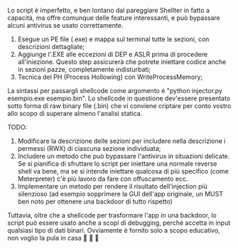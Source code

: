Lo script è imperfetto, e ben lontano dal pareggiare Shellter in fatto a capacità, ma offre comunque delle feature interessanti, e può bypassare alcuni antivirus se usato correttamente.

1. Esegue un PE file (.exe) e mappa sul terminal tutte le sezioni, con descrizioni dettagliate;
2. Aggiunge l'.EXE alle eccezioni di DEP e ASLR prima di procedere all'iniezione. Questo step assicurerà che potrete iniettare codice anche in sezioni pazze, completamente indisturbati;
3. Tecnica del PH (Process Hollowing) con WriteProcessMemory;


La sintassi per passargli shellcode come argomento è "python injector.py esempio.exe esempio.bin". Lo shellcode in questione dev'essere presentato sotto forma di raw binary file (.bin) che vi conviene criptare per conto vostro allo scopo di superare almeno l'analisi statica.

TODO:
1. Modificare la descrizione delle sezioni per includere nella descrizione i permessi (RWX) di ciascuna sezione individuata;
2. Includere un metodo che può bypassare l'antivirus in situazioni delicate. Se si pianifica di sfruttare lo script per iniettare una normale reverse shell va bene, ma se si intende iniettare qualcosa di più specifico (come Meterpreter) c'è più lavoro da fare con offuscamento ecc.
3. Implementare un metodo per rendere il risultato dell'injection più silenzioso (ad esempio sopprimere la GUI dell'app originale, un MUST ben noto per ottenere una backdoor di tutto rispetto)

Tuttavia, oltre che a shellcode per trasformare l'app in una backdoor, lo script può essere usato anche a scopi di debugging, perché accetta in input qualsiasi tipo di dati binari. Ovviamente è fornito solo a scopo educativo, non voglio la pula in casa 🚨 🚨 🚨
